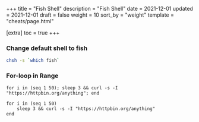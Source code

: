 +++
title = "Fish Shell"
description = "Fish Shell"
date = 2021-12-01
updated = 2021-12-01
draft = false
weight = 10
sort_by = "weight"
template = "cheats/page.html"

[extra]
toc = true
+++

### Change default shell to fish

``` bash
chsh -s `which fish`
```

### For-loop in Range

``` fish
for i in (seq 1 50); sleep 3 && curl -s -I "https://httpbin.org/anything"; end
```

``` fish
for i in (seq 1 50)
    sleep 3 && curl -s -I "https://httpbin.org/anything"
end
```


